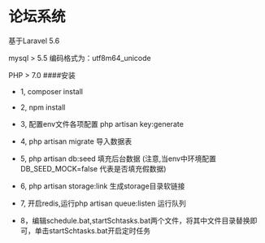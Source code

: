 # 论坛系统
基于Laravel 5.6

mysql > 5.5 编码格式为：utf8m64_unicode

PHP > 7.0
####安装
* 1, composer install

* 2, npm install

* 3, 配置env文件各项配置 php artisan key:generate

* 4, php artisan migrate 导入数据表

* 5, php artisan db:seed 填充后台数据
(注意,当env中环境配置
 DB_SEED_MOCK=false 代表是否填充假数据)
* 6, php artisan storage:link 生成storage目录软链接

* 7, 开启redis,运行php artisan queue:listen 运行队列
     
* 8，编辑schedule.bat,startSchtasks.bat两个文件，将其中文件目录替换即可，单击startSchtasks.bat开启定时任务

